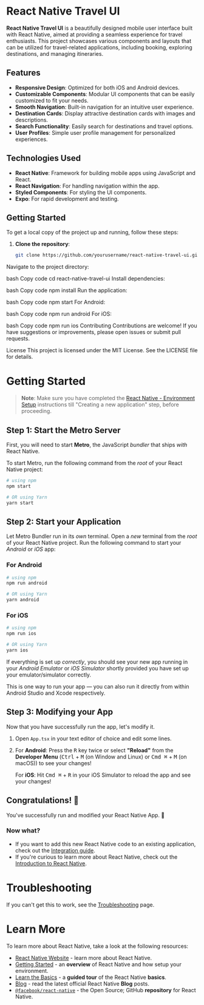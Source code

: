 # React Native Travel UI

**React Native Travel UI** is a beautifully designed mobile user interface built with React Native, aimed at providing a seamless experience for travel enthusiasts. This project showcases various components and layouts that can be utilized for travel-related applications, including booking, exploring destinations, and managing itineraries.

## Features

- **Responsive Design**: Optimized for both iOS and Android devices.
- **Customizable Components**: Modular UI components that can be easily customized to fit your needs.
- **Smooth Navigation**: Built-in navigation for an intuitive user experience.
- **Destination Cards**: Display attractive destination cards with images and descriptions.
- **Search Functionality**: Easily search for destinations and travel options.
- **User Profiles**: Simple user profile management for personalized experiences.

## Technologies Used

- **React Native**: Framework for building mobile apps using JavaScript and React.
- **React Navigation**: For handling navigation within the app.
- **Styled Components**: For styling the UI components.
- **Expo**: For rapid development and testing.

## Getting Started

To get a local copy of the project up and running, follow these steps:

1. **Clone the repository**:
   ```bash
   git clone https://github.com/yourusername/react-native-travel-ui.git
Navigate to the project directory:

bash
Copy code
cd react-native-travel-ui
Install dependencies:

bash
Copy code
npm install
Run the application:

bash
Copy code
npm start
For Android:

bash
Copy code
npm run android
For iOS:

bash
Copy code
npm run ios
Contributing
Contributions are welcome! If you have suggestions or improvements, please open issues or submit pull requests.

License
This project is licensed under the MIT License. See the LICENSE file for details.


# Getting Started

>**Note**: Make sure you have completed the [React Native - Environment Setup](https://reactnative.dev/docs/environment-setup) instructions till "Creating a new application" step, before proceeding.

## Step 1: Start the Metro Server

First, you will need to start **Metro**, the JavaScript _bundler_ that ships _with_ React Native.

To start Metro, run the following command from the _root_ of your React Native project:

```bash
# using npm
npm start

# OR using Yarn
yarn start
```

## Step 2: Start your Application

Let Metro Bundler run in its _own_ terminal. Open a _new_ terminal from the _root_ of your React Native project. Run the following command to start your _Android_ or _iOS_ app:

### For Android

```bash
# using npm
npm run android

# OR using Yarn
yarn android
```

### For iOS

```bash
# using npm
npm run ios

# OR using Yarn
yarn ios
```

If everything is set up _correctly_, you should see your new app running in your _Android Emulator_ or _iOS Simulator_ shortly provided you have set up your emulator/simulator correctly.

This is one way to run your app — you can also run it directly from within Android Studio and Xcode respectively.

## Step 3: Modifying your App

Now that you have successfully run the app, let's modify it.

1. Open `App.tsx` in your text editor of choice and edit some lines.
2. For **Android**: Press the <kbd>R</kbd> key twice or select **"Reload"** from the **Developer Menu** (<kbd>Ctrl</kbd> + <kbd>M</kbd> (on Window and Linux) or <kbd>Cmd ⌘</kbd> + <kbd>M</kbd> (on macOS)) to see your changes!

   For **iOS**: Hit <kbd>Cmd ⌘</kbd> + <kbd>R</kbd> in your iOS Simulator to reload the app and see your changes!

## Congratulations! :tada:

You've successfully run and modified your React Native App. :partying_face:

### Now what?

- If you want to add this new React Native code to an existing application, check out the [Integration guide](https://reactnative.dev/docs/integration-with-existing-apps).
- If you're curious to learn more about React Native, check out the [Introduction to React Native](https://reactnative.dev/docs/getting-started).

# Troubleshooting

If you can't get this to work, see the [Troubleshooting](https://reactnative.dev/docs/troubleshooting) page.

# Learn More

To learn more about React Native, take a look at the following resources:

- [React Native Website](https://reactnative.dev) - learn more about React Native.
- [Getting Started](https://reactnative.dev/docs/environment-setup) - an **overview** of React Native and how setup your environment.
- [Learn the Basics](https://reactnative.dev/docs/getting-started) - a **guided tour** of the React Native **basics**.
- [Blog](https://reactnative.dev/blog) - read the latest official React Native **Blog** posts.
- [`@facebook/react-native`](https://github.com/facebook/react-native) - the Open Source; GitHub **repository** for React Native.
